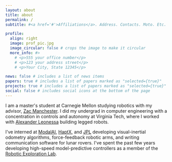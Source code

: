 ```yaml
---
layout: about
title: about
permalink: /
subtitle: #<a href='#'>Affiliations</a>. Address. Contacts. Moto. Etc.

profile:
  align: right
  image: prof_pic.jpg
  image_circular: false # crops the image to make it circular
  more_info: #>
    # <p>555 your office number</p>
    # <p>123 your address street</p>
    # <p>Your City, State 12345</p>

news: false # includes a list of news items
papers: true # includes a list of papers marked as "selected={true}"
projects: true # includes a list of papers marked as "selected={true}"
social: false # includes social icons at the bottom of the page
---
```


I am a master's student at Carnegie Mellon studying robotics with my advisor, [Zac Manchester](https://www.ri.cmu.edu/ri-faculty/zachary-manchester/). I did my undergrad in computer engineering with a concentration in controls and autonomy at Virginia Tech, where I worked with [Alexander Leonessa](https://autonomyandrobotics.centers.vt.edu/people/leonessa.html) building legged robots.

I've interned at [ModalAI](https://www.modalai.com/), [HaptX](https://haptx.com/), and [JPL](https://www.jpl.nasa.gov/) developing visual-inertial odometry algorithms, force-feedback robotic arms, and writing communication software for lunar rovers. I've spent the past few years developing high-speed model-predictive controllers as a member of the [Robotic Exploration Lab](https://rexlab.ri.cmu.edu/).